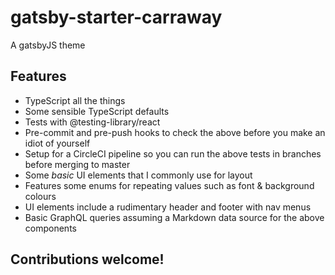 # gatsby-starter-carraway

A gatsbyJS theme

## Features
- TypeScript all the things
- Some sensible TypeScript defaults
- Tests with @testing-library/react
- Pre-commit and pre-push hooks to check the above before you make an idiot of yourself
- Setup for a CircleCI pipeline so you can run the above tests in branches before merging to master 
- Some _basic_ UI elements that I commonly use for layout
- Features some enums for repeating values such as font & background colours
- UI elements include a rudimentary header and footer with nav menus
- Basic GraphQL queries assuming a Markdown data source for the above components

## Contributions welcome!
